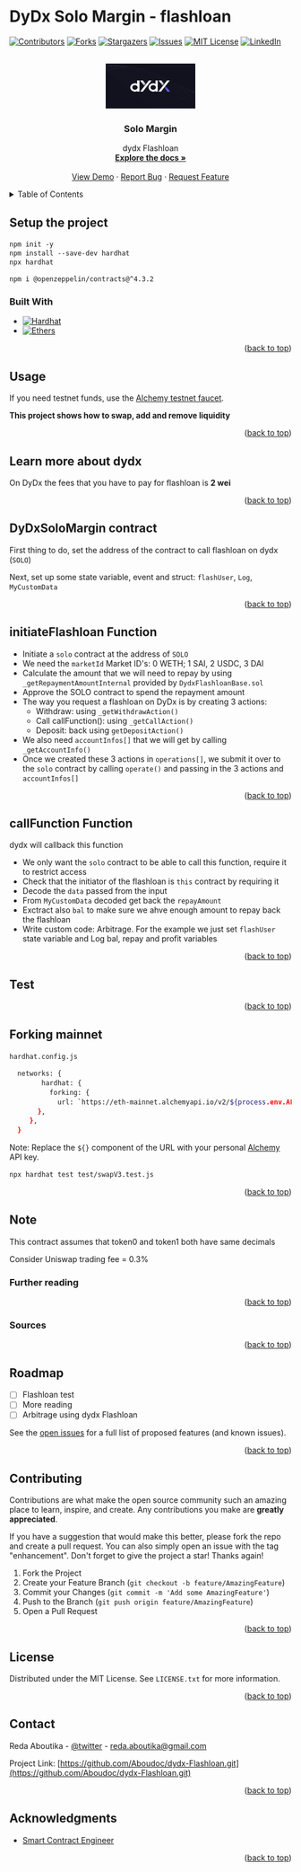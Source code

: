 # DyDx Solo Margin - flashloan

<a name="readme-top"></a>

[![Contributors][contributors-shield]][contributors-url]
[![Forks][forks-shield]][forks-url]
[![Stargazers][stars-shield]][stars-url]
[![Issues][issues-shield]][issues-url]
[![MIT License][license-shield]][license-url]
[![LinkedIn][linkedin-shield]][linkedin-url]

<!-- PROJECT LOGO -->
<br />
<div align="center">
  <a href="https://github.com/Aboudoc/dydx-Flashloan.git">
    <img src="images/logo1.png" alt="Logo" width="160" height="80">
  </a>

<h3 align="center">Solo Margin</h3>

  <p align="center">
    dydx Flashloan
    <br />
    <a href="https://github.com/Aboudoc/dydx-Flashloan"><strong>Explore the docs »</strong></a>
    <br />
    <br />
    <a href="https://github.com/Aboudoc/dydx-Flashloan">View Demo</a>
    ·
    <a href="https://github.com/Aboudoc/dydx-Flashloan/issues">Report Bug</a>
    ·
    <a href="https://github.com/Aboudoc/dydx-Flashloan/issues">Request Feature</a>
  </p>
</div>

<!-- TABLE OF CONTENTS -->
<details>
  <summary>Table of Contents</summary>
  <ol>
    <li>
      <a href="#about-the-project">About The Project</a>
      <ul>
        <li><a href="#built-with">Built With</a></li>
      </ul>
    </li>
    <li>
      <a href="#getting-started">Getting Started</a>
      <ul>
        <li><a href="#prerequisites">Prerequisites</a></li>
        <li><a href="#installation">Installation</a></li>
      </ul>
    </li>
    <li><a href="#usage">Usage</a></li>
    <li><a href="#Constant-Product-AMM">Constant Product AMM</a></li>
    <li><a href="#Test-Single-and-Multi-hop-swap">Test Single and Multi hop swap</a></li>
    <li><a href="#dydx-Flashloan-Single-Hop-Swap">Uniswap V2 Single Hop Swap</a></li>
    <ul>
        <li><a href="#State-variables">State variables</a></li>
        <li><a href="#Function-swapExactInputSingleHop">Function swapExactInputSingleHop</a></li>
        <li><a href="#Function-swapExactOutputSingleHop">Function swapExactOutputSingleHop</a></li>
      </ul>
    <li><a href="#dydx-Flashloan-Multi-Hop-Swap">Uniswap V3 Multi Hop Swap</a></li>
    <li><a href="#Forking-mainnet">Forking mainnet</a></li>
    <li><a href="#Note">Note</a></li>
    <li><a href="#roadmap">Roadmap</a></li>
    <li><a href="#contributing">Contributing</a></li>
    <li><a href="#license">License</a></li>
    <li><a href="#contact">Contact</a></li>
    <li><a href="#acknowledgments">Acknowledgments</a></li>
  </ol>
</details>

## Setup the project

```shell
npm init -y
npm install --save-dev hardhat
npx hardhat
```

```shell
npm i @openzeppelin/contracts@^4.3.2
```

### Built With

- [![Hardhat][Hardhat]][Hardhat-url]
- [![Ethers][Ethers.js]][Ethers-url]

<p align="right">(<a href="#readme-top">back to top</a>)</p>

## Usage

If you need testnet funds, use the [Alchemy testnet faucet](https://goerlifaucet.com/).

**This project shows how to swap, add and remove liquidity**

<p align="right">(<a href="#readme-top">back to top</a>)</p>

## Learn more about dydx

On DyDx the fees that you have to pay for flashloan is **2 wei**

<p align="right">(<a href="#readme-top">back to top</a>)</p>

## DyDxSoloMargin contract

First thing to do, set the address of the contract to call flashloan on dydx (`SOLO`)

Next, set up some state variable, event and struct: `flashUser`, `Log`, `MyCustomData`

<p align="right">(<a href="#readme-top">back to top</a>)</p>

## initiateFlashloan Function

- Initiate a `solo` contract at the address of `SOLO`
- We need the `marketId`
  Market ID's: 0 WETH; 1 SAI, 2 USDC, 3 DAI
- Calculate the amount that we will need to repay by using `_getRepaymentAmountInternal` provided by `DydxFlashloanBase.sol`
- Approve the SOLO contract to spend the repayment amount
- The way you request a flashloan on DyDx is by creating 3 actions:
  - Withdraw: using `_getWithdrawAction()`
  - Call callFunction(): using `_getCallAction()`
  - Deposit: back using `getDepositAction()`
- We also need `accountInfos[]` that we will get by calling `_getAccountInfo()`
- Once we created these 3 actions in `operations[]`, we submit it over to the `solo` contract by calling `operate()` and passing in the 3 actions and `accountInfos[]`

<p align="right">(<a href="#readme-top">back to top</a>)</p>

## callFunction Function

dydx will callback this function

- We only want the `solo` contract to be able to call this function, require it to restrict access
- Check that the initiator of the flashloan is `this` contract by requiring it
- Decode the `data` passed from the input
- From `MyCustomData` decoded get back the `repayAmount`
- Exctract also `bal` to make sure we ahve enough amount to repay back the flashloan
- Write custom code: Arbitrage. For the example we just set `flashUser` state variable and Log bal, repay and profit variables

<p align="right">(<a href="#readme-top">back to top</a>)</p>

## Test

<p align="right">(<a href="#readme-top">back to top</a>)</p>

## Forking mainnet

`hardhat.config.js`

```sh
  networks: {
        hardhat: {
          forking: {
            url: `https://eth-mainnet.alchemyapi.io/v2/${process.env.ALCHEMY_API_KEY}`,
       },
     },
  }
```

Note: Replace the `${}` component of the URL with your personal [Alchemy](https://www.alchemy.com/) API key.

```sh
npx hardhat test test/swapV3.test.js
```

<p align="right">(<a href="#readme-top">back to top</a>)</p>

## Note

This contract assumes that token0 and token1 both have same decimals

Consider Uniswap trading fee = 0.3%

### Further reading

<p align="right">(<a href="#readme-top">back to top</a>)</p>

### Sources

<p align="right">(<a href="#readme-top">back to top</a>)</p>

<!-- ROADMAP -->

## Roadmap

- [ ] Flashloan test
- [ ] More reading
- [ ] Arbitrage using dydx Flashloan

See the [open issues](https://github.com/Aboudoc/dydx-Flashloan.git/issues) for a full list of proposed features (and known issues).

<p align="right">(<a href="#readme-top">back to top</a>)</p>

<!-- CONTRIBUTING -->

## Contributing

Contributions are what make the open source community such an amazing place to learn, inspire, and create. Any contributions you make are **greatly appreciated**.

If you have a suggestion that would make this better, please fork the repo and create a pull request. You can also simply open an issue with the tag "enhancement".
Don't forget to give the project a star! Thanks again!

1. Fork the Project
2. Create your Feature Branch (`git checkout -b feature/AmazingFeature`)
3. Commit your Changes (`git commit -m 'Add some AmazingFeature'`)
4. Push to the Branch (`git push origin feature/AmazingFeature`)
5. Open a Pull Request

<p align="right">(<a href="#readme-top">back to top</a>)</p>

<!-- LICENSE -->

## License

Distributed under the MIT License. See `LICENSE.txt` for more information.

<p align="right">(<a href="#readme-top">back to top</a>)</p>

<!-- CONTACT -->

## Contact

Reda Aboutika - [@twitter](https://twitter.com/AboutikaR) - reda.aboutika@gmail.com

Project Link: [https://github.com/Aboudoc/dydx-Flashloan.git](https://github.com/Aboudoc/dydx-Flashloan.git)

<p align="right">(<a href="#readme-top">back to top</a>)</p>

<!-- ACKNOWLEDGMENTS -->

## Acknowledgments

- [Smart Contract Engineer](https://www.smartcontract.engineer/)

<p align="right">(<a href="#readme-top">back to top</a>)</p>

<!-- MARKDOWN LINKS & IMAGES -->
<!-- https://www.markdownguide.org/basic-syntax/#reference-style-links -->

[contributors-shield]: https://img.shields.io/github/contributors/Aboudoc/dydx-Flashloan.svg?style=for-the-badge
[contributors-url]: https://github.com/Aboudoc/dydx-Flashloan/graphs/contributors
[forks-shield]: https://img.shields.io/github/forks/Aboudoc/dydx-Flashloan.svg?style=for-the-badge
[forks-url]: https://github.com/Aboudoc/dydx-Flashloan/network/members
[stars-shield]: https://img.shields.io/github/stars/Aboudoc/dydx-Flashloan.svg?style=for-the-badge
[stars-url]: https://github.com/Aboudoc/dydx-Flashloan/stargazers
[issues-shield]: https://img.shields.io/github/issues/Aboudoc/dydx-Flashloan.svg?style=for-the-badge
[issues-url]: https://github.com/Aboudoc/dydx-Flashloan/issues
[license-shield]: https://img.shields.io/github/license/Aboudoc/dydx-Flashloan.svg?style=for-the-badge
[license-url]: https://github.com/Aboudoc/dydx-Flashloan/blob/master/LICENSE.txt
[linkedin-shield]: https://img.shields.io/badge/-LinkedIn-black.svg?style=for-the-badge&logo=linkedin&colorB=555
[linkedin-url]: https://www.linkedin.com/in/r%C3%A9da-aboutika-34305453/?originalSubdomain=fr
[product-screenshot]: https://ethereum.org/static/28214bb68eb5445dcb063a72535bc90c/9019e/hero.webp
[Hardhat]: https://img.shields.io/badge/Hardhat-20232A?style=for-the-badge&logo=hardhat&logoColor=61DAFB
[Hardhat-url]: https://hardhat.org/
[Ethers.js]: https://img.shields.io/badge/ethers.js-000000?style=for-the-badge&logo=ethersdotjs&logoColor=white
[Ethers-url]: https://docs.ethers.org/v5/
[Vue.js]: https://img.shields.io/badge/Vue.js-35495E?style=for-the-badge&logo=vuedotjs&logoColor=4FC08D
[Vue-url]: https://vuejs.org/
[Angular.io]: https://img.shields.io/badge/Angular-DD0031?style=for-the-badge&logo=angular&logoColor=white
[Angular-url]: https://angular.io/
[Svelte.dev]: https://img.shields.io/badge/Svelte-4A4A55?style=for-the-badge&logo=svelte&logoColor=FF3E00
[Svelte-url]: https://svelte.dev/
[Laravel.com]: https://img.shields.io/badge/Laravel-FF2D20?style=for-the-badge&logo=laravel&logoColor=white
[Laravel-url]: https://laravel.com
[Bootstrap.com]: https://img.shields.io/badge/Bootstrap-563D7C?style=for-the-badge&logo=bootstrap&logoColor=white
[Bootstrap-url]: https://getbootstrap.com
[JQuery.com]: https://img.shields.io/badge/jQuery-0769AD?style=for-the-badge&logo=jquery&logoColor=white
[JQuery-url]: https://jquery.com
